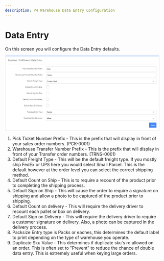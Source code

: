 ```yaml
---
description: P4 Warehouse Data Entry Configuration
---
```


# Data Entry

On this screen you will configure the Data Entry defaults.

![P4 Warehouse Data Entry Configuration](../../../.gitbook/assets/P4_Warehouse_data_entry.jpg)

1. Pick Ticket Number Prefix - This is the prefix that will display in front of your sales order numbers. (PCK-0001)
2. Warehouse Transfer Number Prefix - This is the prefix that will display in front of your Transfer order numbers. (TRNS-0001)
3. Default Freight Type - This will be the default freight type. If you mostly ship FedEx or UPS here you would select Small Parcel. This is the default however at the order level you can select the correct shipping method.
4. Default Count on Ship - This is to require a recount of the product prior to completing the shipping process.
5. Default Sign on Ship - This will cause the order to require a signature on shipping and allow a photo to be captured of the product prior to shipping.
6. Default Count on delivery - This will require the delivery driver to recount each pallet or box on delivery.
7. Default Sign on Delivery - This will require the delivery driver to require a customer signature on delivery. Also, a photo can be captured in the delivery process.
8. Packsize Entry type is Packs or eaches, this determines the default label to print depending on the type of warehouse you operate.
9. Duplicate Sku Value - This determines if duplicate sku's re allowed on an order. This is often set to "Prevent" to reduce the chance of double data entry. This is extremely useful when keying large orders.
